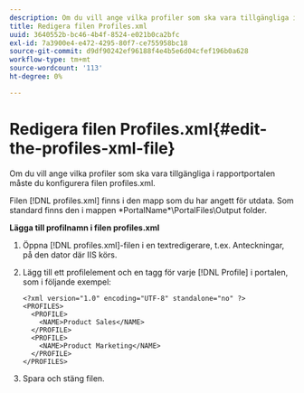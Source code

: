 ```yaml
---
description: Om du vill ange vilka profiler som ska vara tillgängliga i rapportportalen måste du konfigurera filen profiles.xml.
title: Redigera filen Profiles.xml
uuid: 3640552b-bc46-4b4f-8524-e021b0ca2bfc
exl-id: 7a3900e4-e472-4295-80f7-ce755958bc18
source-git-commit: d9df90242ef96188f4e4b5e6d04cfef196b0a628
workflow-type: tm+mt
source-wordcount: '113'
ht-degree: 0%

---
```


# Redigera filen Profiles.xml{#edit-the-profiles-xml-file}

Om du vill ange vilka profiler som ska vara tillgängliga i rapportportalen måste du konfigurera filen profiles.xml.

Filen [!DNL profiles.xml] finns i den mapp som du har angett för utdata. Som standard finns den i mappen \*PortalName*\PortalFiles\Output folder.

**Lägga till profilnamn i filen profiles.xml**

1. Öppna [!DNL profiles.xml]-filen i en textredigerare, t.ex. Anteckningar, på den dator där IIS körs.
1. Lägg till ett profilelement och en tagg för varje [!DNL Profile] i portalen, som i följande exempel:

   ```
   <?xml version="1.0" encoding="UTF-8" standalone="no" ?>
   <PROFILES>
     <PROFILE>
       <NAME>Product Sales</NAME>
     </PROFILE>
     <PROFILE>
       <NAME>Product Marketing</NAME>
     </PROFILE>
   </PROFILES>
   ```

1. Spara och stäng filen.
